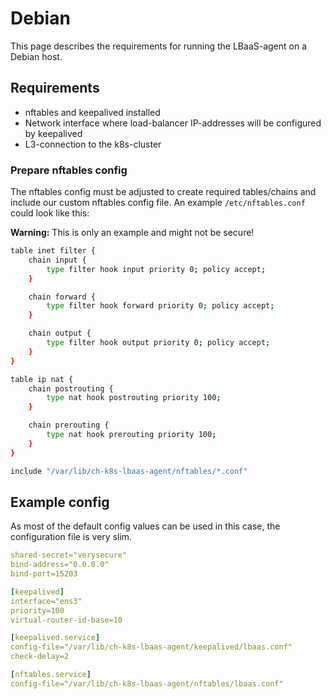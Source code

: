 # Debian

This page describes the requirements for running the LBaaS-agent on a Debian host.

## Requirements

- nftables and keepalived installed
- Network interface where load-balancer IP-addresses will be configured by keepalived
- L3-connection to the k8s-cluster 

### Prepare nftables config

The nftables config must be adjusted to create required tables/chains and include our custom nftables config file. 
An example `/etc/nftables.conf` could look like this:

**Warning:** This is only an example and might not be secure!

```bash
table inet filter {
    chain input {
        type filter hook input priority 0; policy accept;
    }

    chain forward {
        type filter hook forward priority 0; policy accept;
    }

    chain output {
        type filter hook output priority 0; policy accept;
    }
}

table ip nat {
    chain postrouting {
        type nat hook postrouting priority 100;
    }

    chain prerouting {
        type nat hook prerouting priority 100;
    }
}

include "/var/lib/ch-k8s-lbaas-agent/nftables/*.conf"
```

## Example config

As most of the default config values can be used in this case, the configuration file is very slim.

```yaml
shared-secret="verysecure"
bind-address="0.0.0.0"
bind-port=15203

[keepalived]
interface="ens3"
priority=100
virtual-router-id-base=10

[keepalived.service]
config-file="/var/lib/ch-k8s-lbaas-agent/keepalived/lbaas.conf"
check-delay=2

[nftables.service]
config-file="/var/lib/ch-k8s-lbaas-agent/nftables/lbaas.conf"
```
